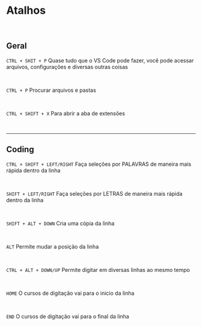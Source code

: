 # Atalhos

</br>

## Geral 

`CTRL + SHIT + P`
Quase tudo que o VS Code pode fazer, você pode acessar arquivos, configurações e diversas outras coisas

</br>

`CTRL + P`
Procurar arquivos e pastas

</br>

`CTRL + SHIFT + X`
Para abrir a aba de extensões

</br>

_______________________________________________________________

## Coding

`CTRL + SHIFT + LEFT/RIGHT`
Faça seleções por PALAVRAS de maneira mais rápida dentro da linha

</br>

`SHIFT + LEFT/RIGHT`
Faça seleções por LETRAS de maneira mais rápida dentro da linha

</br>

`SHIFT + ALT + DOWN`
Cria uma cópia da linha

</br>

`ALT`
Permite mudar a posição da linha

</br>

`CTRL + ALT + DOWN/UP`
Permite digitar em diversas linhas ao mesmo tempo

</br>

`HOME`
O cursos de digitação vai para o inicio da linha

</br>

`END`
O cursos de digitação vai para o final da linha



